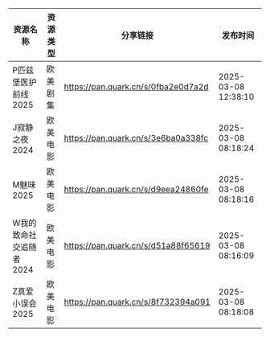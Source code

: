 | 资源名称           | 资源类型 | 分享链接                                | 发布时间                |
| -------------- | ---- | ----------------------------------- | ------------------- |
| P匹兹堡医护前线2025   | 欧美剧集 | https://pan.quark.cn/s/0fba2e0d7a2d | 2025-03-08 12:38:10 |
| J寂静之夜2024      | 欧美电影 | https://pan.quark.cn/s/3e6ba0a338fc | 2025-03-08 08:18:24 |
| M魅味2025        | 欧美电影 | https://pan.quark.cn/s/d9eea24860fe | 2025-03-08 08:18:16 |
| W我的致命社交追随者2024 | 欧美电影 | https://pan.quark.cn/s/d51a88f65619 | 2025-03-08 08:16:09 |
| Z真爱小误会2025     | 欧美电影 | https://pan.quark.cn/s/8f732394a091 | 2025-03-08 08:18:08 |
